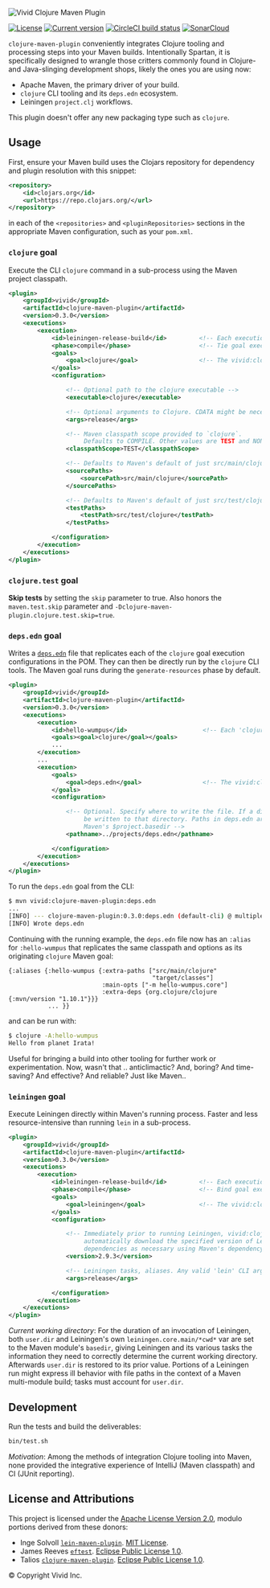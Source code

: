 ![Vivid Clojure Maven Plugin][1]

[![License](https://img.shields.io/badge/license-Apache%202-blue.svg?style=flat-square)](LICENSE.txt)
[![Current version](https://img.shields.io/clojars/v/vivid/clojure-maven-plugin.svg?color=blue&style=flat-square)](https://clojars.org/vivid/clojure-maven-plugin)
[![CircleCI build status](https://circleci.com/gh/vivid-inc/clojure-maven-plugin/tree/release-0.3.0.svg)](https://circleci.com/gh/vivid-inc/clojure-maven-plugin)
[![SonarCloud](https://sonarcloud.io/api/project_badges/measure?project=vivid-inc_clojure-maven-plugin&metric=alert_status)](https://sonarcloud.io/dashboard?id=vivid-inc_clojure-maven-plugin)


`clojure-maven-plugin` conveniently integrates Clojure tooling and processing steps into your Maven builds.
Intentionally Spartan, it is specifically designed to wrangle those critters commonly found in Clojure- and Java-slinging development shops, likely the ones you are using now:

- Apache Maven, the primary driver of your build.
- `clojure` CLI tooling and its `deps.edn` ecosystem.
- Leiningen `project.clj` workflows.

This plugin doesn't offer any new packaging type such as `clojure`.



## Usage

First, ensure your Maven build uses the Clojars repository for dependency and plugin resolution with this snippet:
```xml
<repository>
    <id>clojars.org</id>
    <url>https://repo.clojars.org/</url>
</repository>
```
in each of the `<repositories>` and `<pluginRepositories>` sections in the appropriate Maven
configuration, such as your `pom.xml`.

### `clojure` goal

Execute the CLI `clojure` command in a sub-process using the Maven project classpath.

```xml
<plugin>
    <groupId>vivid</groupId>
    <artifactId>clojure-maven-plugin</artifactId>
    <version>0.3.0</version>
    <executions>
        <execution>
            <id>leiningen-release-build</id>         <!-- Each execution requires a unique ID -->
            <phase>compile</phase>                   <!-- Tie goal execution to the desired Maven phase -->
            <goals>
                <goal>clojure</goal>                 <!-- The vivid:clojure-maven-plugin Clojure goal -->
            </goals>
            <configuration>

                <!-- Optional path to the clojure executable -->
                <executable>clojure</executable>

                <!-- Optional arguments to Clojure. CDATA might be necessary to handle dashes. -->
                <args>release</args>

                <!-- Maven classpath scope provided to `clojure`.
                     Defaults to COMPILE. Other values are TEST and NONE. -->
                <classpathScope>TEST</classpathScope>

                <!-- Defaults to Maven's default of just src/main/clojure -->
                <sourcePaths>
                    <sourcePath>src/main/clojure</sourcePath>
                </sourcePaths>

                <!-- Defaults to Maven's default of just src/test/clojure -->
                <testPaths>
                    <testPath>src/test/clojure</testPath>
                </testPaths>

            </configuration>
        </execution>
    </executions>
</plugin>
```



### `clojure.test` goal

__Skip tests__ by setting the `skip` parameter to true.
Also honors the `maven.test.skip` parameter and `-Dclojure-maven-plugin.clojure.test.skip=true`.




### `deps.edn` goal

Writes a [`deps.edn`](https://clojure.org/reference/deps_and_cli) file that replicates each of the `clojure` goal execution configurations in the POM.
They can then be directly run by the `clojure` CLI tools.
The Maven goal runs during the `generate-resources` phase by default.
```xml
<plugin>
    <groupId>vivid</groupId>
    <artifactId>clojure-maven-plugin</artifactId>
    <version>0.3.0</version>
    <executions>
        <execution>
            <id>hello-wumpus</id>                     <!-- Each 'clojure' goal execution ID servers as the deps.edn alias -->
            <goals><goal>clojure</goal></goals>
            ...
        </execution>
        ...
        <execution>
            <goals>
                <goal>deps.edn</goal>                 <!-- The vivid:clojure-maven-plugin deps.edn goal -->
            </goals>
            <configuration>

                <!-- Optional. Specify where to write the file. If a directory, deps.edn will
                     be written to that directory. Paths in deps.edn are written relative to
                     Maven's $project.basedir -->
                <pathname>../projects/deps.edn</pathname>

            </configuration>
        </execution>
    </executions>
</plugin>
```
To run the `deps.edn` goal from the CLI:
```bash
$ mvn vivid:clojure-maven-plugin:deps.edn
...
[INFO] --- clojure-maven-plugin:0.3.0:deps.edn (default-cli) @ multiple-use-project ---
[INFO] Wrote deps.edn
```
Continuing with the running example, the `deps.edn` file now has an `:alias` for `:hello-wumpus` that replicates the same classpath and options as its originating `clojure` Maven goal:
```edn
{:aliases {:hello-wumpus {:extra-paths ["src/main/clojure"
                                        "target/classes"]
                          :main-opts ["-m hello-wumpus.core"]
                          :extra-deps {org.clojure/clojure {:mvn/version "1.10.1"}}}
           ... }}
```
and can be run with:
```bash
$ clojure -A:hello-wumpus
Hello from planet Irata!
```
Useful for bringing a build into other tooling for further work or experimentation.
Now, wasn't that .. anticlimactic? And, boring? And time-saving? And effective? And reliable? Just like Maven..



### `leiningen` goal

Execute Leiningen directly within Maven's running process.
Faster and less resource-intensive than running `lein` in a sub-process.

```xml
<plugin>
    <groupId>vivid</groupId>
    <artifactId>clojure-maven-plugin</artifactId>
    <version>0.3.0</version>
    <executions>
        <execution>
            <id>leiningen-release-build</id>         <!-- Each execution requires a unique ID -->
            <phase>compile</phase>                   <!-- Bind goal execution to the desired Maven phase -->
            <goals>
                <goal>leiningen</goal>               <!-- The vivid:clojure-maven-plugin Leiningen goal -->
            </goals>
            <configuration>

                <!-- Immediately prior to running Leiningen, vivid:clojure-maven-plugin will
                     automatically download the specified version of Leiningen and its
                     dependencies as necessary using Maven's dependency resolution system. -->
                <version>2.9.3</version>

                <!-- Leiningen tasks, aliases. Any valid 'lein' CLI arguments can be used here. -->
                <args>release</args>

            </configuration>
        </execution>
    </executions>
</plugin>
```

_Current working directory_:
For the duration of an invocation of Leiningen, both `user.dir` and Leiningen's own `leiningen.core.main/*cwd*` var are
set to the Maven module's `basedir`, giving Leiningen and its various tasks the information they need to correctly
determine the current working directory.
Afterwards `user.dir` is restored to its prior value.
Portions of a Leiningen run might express ill behavior with file paths in the context of a Maven multi-module build;
tasks must account for `user.dir`.


## Development

Run the tests and build the deliverables:

```bash
bin/test.sh
```

*Motivation*: Among the methods of integration Clojure tooling into Maven, none provided the integrative experience of IntelliJ (Maven classpath) and CI (JUnit reporting).


## License and Attributions

This project is licensed under the [Apache License Version 2.0](LICENSE.txt), modulo portions derived from these donors:

- Inge Solvoll [`lein-maven-plugin`](https://github.com/ingesolvoll/lein-maven-plugin).
  [MIT License](https://raw.githubusercontent.com/ingesolvoll/lein-maven-plugin/d86e5ded9c75018b26c99ff041f3dad7079d3d1a/LICENSE).
- James Reeves [`eftest`](https://github.com/weavejester/eftest).
  [Eclipse Public License 1.0](https://raw.githubusercontent.com/weavejester/eftest/43a41b28e5981382a93503be27bce463e1b6ad4f/README.md).
- Talios [`clojure-maven-plugin`](https://github.com/talios/clojure-maven-plugin).
  [Eclipse Public License 1.0](https://raw.githubusercontent.com/talios/clojure-maven-plugin/8ce0d7dab93a418cfba0bcf68943c31291bcdc23/epl-v10.html).

© Copyright Vivid Inc.

[1]:https://github.com/vivid-inc/clojure-maven-plugin/blob/release-0.3.0/assets/artwork/vivid-clojure-maven-plugin-logo.svg?raw=true
